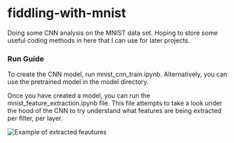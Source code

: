 # fiddling-with-mnist
Doing some CNN analysis on the MNIST data set. Hoping to store some useful coding methods in here that I can use for later projects. 

### Run Guide

To create the CNN model, run mnist_cnn_train.ipynb. Alternatively, you can use the pretrained model in the model directory. 

Once you have created a model, you can run the mnist_feature_extraction.ipynb file. This file attempts to take a look under the hood of
the CNN to try understand what features are being extracted per filter, per layer.

![Example of extracted feautures](https://github.com/NickHAnderson019/fiddling-with-mnist/blob/master/models/eg_features.PNG?raw=true)
